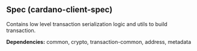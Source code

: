 ## Spec (cardano-client-spec)

Contains low level transaction serialization logic and utils to build transaction.

**Dependencies:** common, crypto, transaction-common, address, metadata
                    
